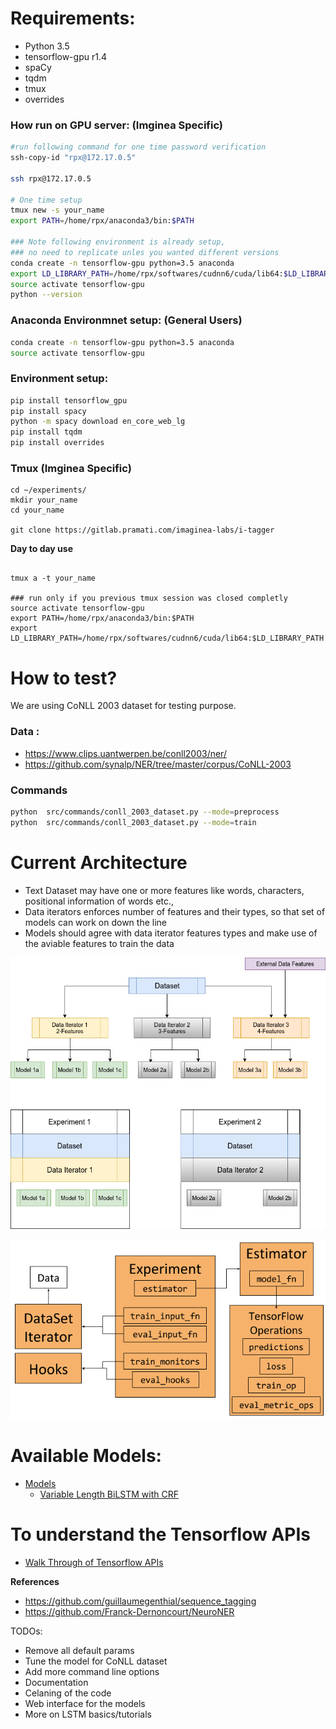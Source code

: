 # Requirements:
- Python 3.5
- tensorflow-gpu r1.4
- spaCy
- tqdm
- tmux
- overrides


### How run on GPU server: (Imginea Specific)

```bash
#run following command for one time password verification
ssh-copy-id "rpx@172.17.0.5"

ssh rpx@172.17.0.5

# One time setup
tmux new -s your_name
export PATH=/home/rpx/anaconda3/bin:$PATH

### Note following environment is already setup, 
### no need to replicate unles you wanted different versions
conda create -n tensorflow-gpu python=3.5 anaconda
export LD_LIBRARY_PATH=/home/rpx/softwares/cudnn6/cuda/lib64:$LD_LIBRARY_PATH
source activate tensorflow-gpu
python --version

```
### Anaconda Environmnet setup: (General Users)

```bash
conda create -n tensorflow-gpu python=3.5 anaconda
source activate tensorflow-gpu
```
### Environment setup:
```bash
pip install tensorflow_gpu
pip install spacy
python -m spacy download en_core_web_lg
pip install tqdm
pip install overrides
```

### Tmux (Imginea Specific)
```
cd ~/experiments/
mkdir your_name
cd your_name

git clone https://gitlab.pramati.com/imaginea-labs/i-tagger

```
**Day to day use**
```

tmux a -t your_name

### run only if you previous tmux session was closed completly
source activate tensorflow-gpu
export PATH=/home/rpx/anaconda3/bin:$PATH
export LD_LIBRARY_PATH=/home/rpx/softwares/cudnn6/cuda/lib64:$LD_LIBRARY_PATH

```

# How to test?

We are using CoNLL 2003 dataset for testing purpose.

### Data :
- https://www.clips.uantwerpen.be/conll2003/ner/
- https://github.com/synalp/NER/tree/master/corpus/CoNLL-2003

### Commands
 
```bash
python  src/commands/conll_2003_dataset.py --mode=preprocess
python  src/commands/conll_2003_dataset.py --mode=train 
``` 

# Current Architecture

- Text Dataset may have one or more features like words, characters, positional information of words etc., 
- Data iterators enforces number of features and their types, so that set of models can work on down the line
- Models should agree with data iterator features types and make use of the aviable features to train the data


![](docs/images/i_tagger_architecture.png)

![](docs/images/tf_estimators.png)

# Available Models:
- [Models](docs/models)
    - [Variable Length BiLSTM with CRF](docs/models/bilstm_crf_v0/BiLSTM_CRF_V0.md)

# To understand the Tensorflow APIs
- [Walk Through of Tensorflow APIs](notebooks/walk_through_of_tf_apis.ipynb)

**References**
- https://github.com/guillaumegenthial/sequence_tagging
- https://github.com/Franck-Dernoncourt/NeuroNER

TODOs:
- Remove all default params
- Tune the model for CoNLL dataset
- Add more command line options
- Documentation
- Celaning of the code
- Web interface for the models
- More on LSTM basics/tutorials